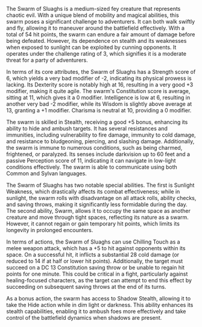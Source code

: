 The Swarm of Sluaghs is a medium-sized fey creature that represents chaotic evil. With a unique blend of mobility and magical abilities, this swarm poses a significant challenge to adventurers. It can both walk swiftly and fly, allowing it to maneuver around the battlefield effectively. With a total of 54 hit points, the swarm can endure a fair amount of damage before being defeated. However, its dependence on stealth and its weaknesses when exposed to sunlight can be exploited by cunning opponents. It operates under the challenge rating of 3, which signifies it is a moderate threat for a party of adventurers.

In terms of its core attributes, the Swarm of Sluaghs has a Strength score of 6, which yields a very bad modifier of -2, indicating its physical prowess is lacking. Its Dexterity score is notably high at 16, resulting in a very good +3 modifier, making it quite agile. The swarm's Constitution score is average, sitting at 11, which gives it a 0 modifier. Intelligence is low at 6, resulting in another very bad -2 modifier, while its Wisdom is slightly above average at 13, granting a +1 modifier. Charisma is neutral at 10, providing a 0 modifier. 

The swarm is skilled in Stealth, receiving a good +5 bonus, enhancing its ability to hide and ambush targets. It has several resistances and immunities, including vulnerability to fire damage, immunity to cold damage, and resistance to bludgeoning, piercing, and slashing damage. Additionally, the swarm is immune to numerous conditions, such as being charmed, frightened, or paralyzed. Its senses include darkvision up to 60 feet and a passive Perception score of 11, indicating it can navigate in low-light conditions effectively. The swarm is able to communicate using both Common and Sylvan languages.

The Swarm of Sluaghs has two notable special abilities. The first is Sunlight Weakness, which drastically affects its combat effectiveness; while in sunlight, the swarm rolls with disadvantage on all attack rolls, ability checks, and saving throws, making it significantly less formidable during the day. The second ability, Swarm, allows it to occupy the same space as another creature and move through tight spaces, reflecting its nature as a swarm. However, it cannot regain or gain temporary hit points, which limits its longevity in prolonged encounters.

In terms of actions, the Swarm of Sluaghs can use Chilling Touch as a melee weapon attack, which has a +5 to hit against opponents within its space. On a successful hit, it inflicts a substantial 28 cold damage (or reduced to 14 if at half or lower hit points). Additionally, the target must succeed on a DC 13 Constitution saving throw or be unable to regain hit points for one minute. This could be critical in a fight, particularly against healing-focused characters, as the target can attempt to end this effect by succeeding on subsequent saving throws at the end of its turns.

As a bonus action, the swarm has access to Shadow Stealth, allowing it to take the Hide action while in dim light or darkness. This ability enhances its stealth capabilities, enabling it to ambush foes more effectively and take control of the battlefield dynamics when shadows are present.